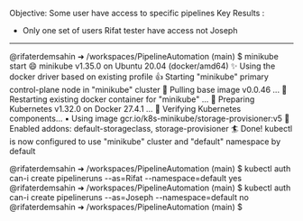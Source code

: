 Objective: Some user have access to specific pipelines
Key Results :
- Only one set of users Rifat tester have access not Joseph

---

@rifaterdemsahin ➜ /workspaces/PipelineAutomation (main) $ minikube start
😄  minikube v1.35.0 on Ubuntu 20.04 (docker/amd64)
✨  Using the docker driver based on existing profile
👍  Starting "minikube" primary control-plane node in "minikube" cluster
🚜  Pulling base image v0.0.46 ...
🔄  Restarting existing docker container for "minikube" ...
🐳  Preparing Kubernetes v1.32.0 on Docker 27.4.1 ...
🔎  Verifying Kubernetes components...
    ▪ Using image gcr.io/k8s-minikube/storage-provisioner:v5
🌟  Enabled addons: default-storageclass, storage-provisioner
🏄  Done! kubectl is now configured to use "minikube" cluster and "default" namespace by default

@rifaterdemsahin ➜ /workspaces/PipelineAutomation (main) $ kubectl auth can-i create pipelineruns --as=Rifat --namespace=default
yes
@rifaterdemsahin ➜ /workspaces/PipelineAutomation (main) $ kubectl auth can-i create pipelineruns --as=Joseph --namespace=default
no
@rifaterdemsahin ➜ /workspaces/PipelineAutomation (main) $ 
